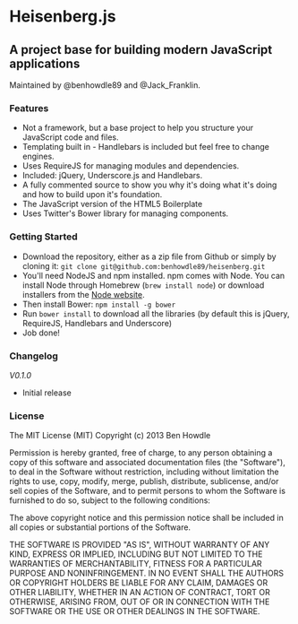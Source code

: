 # Heisenberg.js

## A project base for building modern JavaScript applications

Maintained by @benhowdle89 and @Jack_Franklin.

### Features

* Not a framework, but a base project to help you structure your JavaScript code and files.
* Templating built in - Handlebars is included but feel free to change engines.
* Uses RequireJS for managing modules and dependencies.
* Included: jQuery, Underscore.js and Handlebars.
* A fully commented source to show you why it's doing what it's doing and how to build upon it's foundation.
* The JavaScript version of the HTML5 Boilerplate
* Uses Twitter's Bower library for managing components.

### Getting Started

* Download the repository, either as a zip file from Github or simply by cloning it: `git clone git@github.com:benhowdle89/heisenberg.git`
* You'll need NodeJS and npm installed. npm comes with Node. You can install Node through Homebrew (`brew install node`) or download installers from the [Node website](http://nodejs.org/).
* Then install Bower: `npm install -g bower`
* Run `bower install` to download all the libraries (by default this is jQuery, RequireJS, Handlebars and Underscore)
* Job done!

### Changelog
_V0.1.0_
- Initial release

### License

The MIT License (MIT)
Copyright (c) 2013 Ben Howdle

Permission is hereby granted, free of charge, to any person obtaining a copy of this software and associated documentation files (the "Software"), to deal in the Software without restriction, including without limitation the rights to use, copy, modify, merge, publish, distribute, sublicense, and/or sell copies of the Software, and to permit persons to whom the Software is furnished to do so, subject to the following conditions:

The above copyright notice and this permission notice shall be included in all copies or substantial portions of the Software.

THE SOFTWARE IS PROVIDED "AS IS", WITHOUT WARRANTY OF ANY KIND, EXPRESS OR IMPLIED, INCLUDING BUT NOT LIMITED TO THE WARRANTIES OF MERCHANTABILITY, FITNESS FOR A PARTICULAR PURPOSE AND NONINFRINGEMENT. IN NO EVENT SHALL THE AUTHORS OR COPYRIGHT HOLDERS BE LIABLE FOR ANY CLAIM, DAMAGES OR OTHER LIABILITY, WHETHER IN AN ACTION OF CONTRACT, TORT OR OTHERWISE, ARISING FROM, OUT OF OR IN CONNECTION WITH THE SOFTWARE OR THE USE OR OTHER DEALINGS IN THE SOFTWARE.
